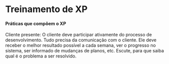 # Treinamento de XP </br>

#### Práticas que compõem o XP</br>

</b>Cliente presente</b>: O cliente deve participar ativamente do processo de desenvolvimento. Tudo precisa da comunicação com o cliente. Ele deve receber o melhor resultado possível a cada semana, ver o progresso no sistema, ser informado de mudanças de planos, etc. Escute, para que saiba qual é o problema a ser resolvido.